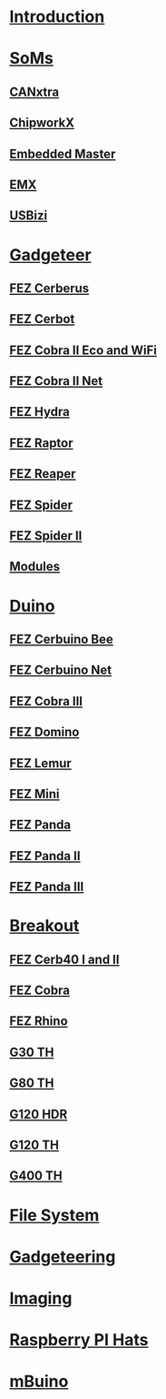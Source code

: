 # [Introduction](intro.md)
# [SoMs](soms/intro.md)
## [CANxtra](soms/canxtra.md)
## [ChipworkX](soms/chipworkx.md)
## [Embedded Master](soms/embedded_master.md)
## [EMX](soms/emx.md)
## [USBizi](soms/usbizi.md)

# [Gadgeteer](gadgeteer/intro.md)
## [FEZ Cerberus](gadgeteer/fez_cerberus.md)
## [FEZ Cerbot](gadgeteer/fez_cerbot.md)
## [FEZ Cobra II Eco and WiFi](gadgeteer/fez_cobra_ii.md)
## [FEZ Cobra II Net](gadgeteer/fez-cobra-ii-net.md)
## [FEZ Hydra](gadgeteer/fez_hydra.md)
## [FEZ Raptor](gadgeteer/fez_raptor.md)
## [FEZ Reaper](gadgeteer/fez_reaper.md)
## [FEZ Spider](gadgeteer/fez_spider.md)
## [FEZ Spider II](gadgeteer/fez_spider_ii.md)
## [Modules](gadgeteer/modules.md)

# [Duino](duino/intro.md)
## [FEZ Cerbuino Bee](duino/fez-cerbuino-bee.md)
## [FEZ Cerbuino Net](duino/fez-cerbuino-net.md)
## [FEZ Cobra III](duino/fez-cobra-iii.md)
## [FEZ Domino](duino/fez-domino.md)
## [FEZ Lemur](duino/fez-lemur.md)
## [FEZ Mini](duino/fez-mini.md)
## [FEZ Panda](duino/fez-panda.md)
## [FEZ Panda II](duino/fez-panda-ii.md)
## [FEZ Panda III](duino/fez-panda-iii.md)

# [Breakout](breakout/intro.md)
## [FEZ Cerb40 I and II](breakout/fez-cerb40.md)
## [FEZ Cobra](breakout/fez-cobra.md)
## [FEZ Rhino](breakout/fez-rhino.md)
## [G30 TH](breakout/g30-th.md)
## [G80 TH](breakout/g80-th.md)
## [G120 HDR](breakout/g120-hdr.md)
## [G120 TH](breakout/g120-th.md)
## [G400 TH](breakout/g400-th.md)

# [File System](filesystem.md)
# [Gadgeteering](gadgeteering.md)
# [Imaging](imaging.md)
# [Raspberry PI Hats](raspberrypi_hats.md)
# [mBuino](mbuino.md)

